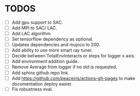 # TODOS

-   [ ] Add gpu support to SAC.
-   [ ] Add MPI to SAC/ LAC.
-   [ ] Add LAC algorithm.
-   [ ] Set tensorflow dependency as optional.
-   [ ] Updates dependencies and mujoco to 200.
-   [ ] Add ability to use more smart ray tuner.
-   [ ] Decide between TotalEnvInteracts or steps for logger x axis.
-   [ ] Add environment addition guide.
-   [ ] Remove Average from logger if no std is requested.
-   [ ] Add sphinx github repo link.
-   [ ] Add https://github.com/peaceiris/actions-gh-pages to make documentation deploy easier.
-   [ ] Fix robustness eval.
